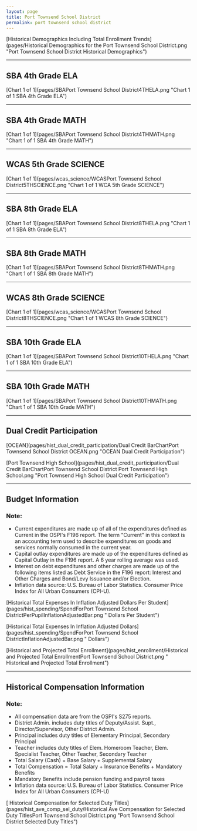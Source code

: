 ```yaml
---
layout: page
title: Port Townsend School District
permalink: port townsend school district
---
```



[Historical Demographics Including Total Enrollment Trends](pages/Historical Demographics for the Port Townsend School District.png "Port Townsend School District Historical Demographics")

___

## SBA 4th Grade ELA

[Chart 1 of 1](pages/SBAPort Townsend School District4THELA.png "Chart 1 of 1 SBA 4th Grade ELA")


___

## SBA 4th Grade MATH

[Chart 1 of 1](pages/SBAPort Townsend School District4THMATH.png "Chart 1 of 1 SBA 4th Grade MATH")


___

## WCAS 5th Grade SCIENCE

[Chart 1 of 1](pages/wcas_science/WCASPort Townsend School District5THSCIENCE.png "Chart 1 of 1 WCA 5th Grade SCIENCE")


___

## SBA 8th Grade ELA

[Chart 1 of 1](pages/SBAPort Townsend School District8THELA.png "Chart 1 of 1 SBA 8th Grade ELA")


___

## SBA 8th Grade MATH

[Chart 1 of 1](pages/SBAPort Townsend School District8THMATH.png "Chart 1 of 1 SBA 8th Grade MATH")


___

## WCAS 8th Grade SCIENCE

[Chart 1 of 1](pages/wcas_science/WCASPort Townsend School District8THSCIENCE.png "Chart 1 of 1 WCAS 8th Grade SCIENCE")


___

## SBA 10th Grade ELA

[Chart 1 of 1](pages/SBAPort Townsend School District10THELA.png "Chart 1 of 1 SBA 10th Grade ELA")


___

## SBA 10th Grade MATH

[Chart 1 of 1](pages/SBAPort Townsend School District10THMATH.png "Chart 1 of 1 SBA 10th Grade MATH")


___

## Dual Credit Participation

[OCEAN](pages/hist_dual_credit_participation/Dual Credit BarChartPort Townsend School District OCEAN.png "OCEAN Dual Credit Participation")

[Port Townsend High School](pages/hist_dual_credit_participation/Dual Credit BarChartPort Townsend School District Port Townsend High School.png "Port Townsend High School Dual Credit Participation")


___

## Budget Information
### Note:
- Current expenditures are made up of all of the expenditures defined as Current in the OSPI's F196 report. The term "Current" in this context is an accounting term used to describe expenditures on goods and services normally consumed in the current year.
- Capital outlay expenditures are made up of the expenditures defined as Capital Outlay in the F196 report. A 6 year rolling average was used.
- Interest on debt expenditures and other charges are made up of the following items listed as Debt Service in the F196 report: Interest and Other Charges and Bond/Levy Issuance and/or Election.
- Inflation data source: U.S. Bureau of Labor Statistics. Consumer Price Index for All Urban Consumers (CPI-U).

[Historical Total Expenses In Inflation Adjusted Dollars Per Student](pages/hist_spending/SpendForPort Townsend School DistrictPerPupilInflationAdjustedBar.png " Dollars Per Student")

[Historical Total Expenses In Inflation Adjusted Dollars](pages/hist_spending/SpendForPort Townsend School DistrictInflationAdjustedBar.png " Dollars")

[Historical and Projected Total Enrollment](pages/hist_enrollment/Historical and Projected Total EnrollmentPort Townsend School District.png " Historical and Projected Total Enrollment")


___

## Historical Compensation Information
### Note:
- All compensation data are from the OSPI's S275 reports.
- District Admin. includes duty titles of Deputy/Assist. Supt., Director/Supervisor, Other District Admin.
- Principal includes duty titles of Elementary Principal, Secondary Principal
- Teacher includes duty titles of Elem. Homeroom Teacher, Elem. Specialist Teacher, Other Teacher, Secondary Teacher
- Total Salary (Cash) = Base Salary + Supplemental Salary
- Total Compensation = Total Salary + Insurance Benefits + Mandatory Benefits
- Mandatory Benefits include pension funding and payroll taxes
- Inflation data source: U.S. Bureau of Labor Statistics. Consumer Price Index for All Urban Consumers (CPI-U)

[ Historical Compensation for Selected Duty Titles](pages/hist_ave_comp_sel_duty/Historical Ave Compensation for Selected Duty TitlesPort Townsend School District.png "Port Townsend School District Selected Duty Titles")


